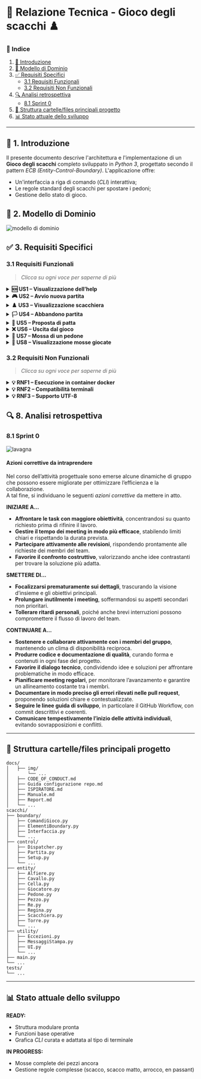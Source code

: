 # 📘 Relazione Tecnica - Gioco degli scacchi ♟️

### 📌 Indice

1. [📖 Introduzione](#📖-1-introduzione)  
2. [🧠 Modello di Dominio](#🧠-2-modello-di-dominio)  
3. [✅ Requisiti Specifici](#✅-3-requisiti-specifici)  
   - [3.1 Requisiti Funzionali](#31-requisiti-funzionali)    
   - [3.2 Requisiti Non Funzionali](#32-requisiti-non-funzionali)   
4. [🔍 Analisi retrospettiva](#🔍-8-analisi-retrospettiva)  
   - [8.1 Sprint 0](#81-sprint-0)  
5. [📁 Struttura cartelle/files principali progetto](#📁-struttura-cartellefiles-principali-progetto)  
6. [📊 Stato attuale dello sviluppo](#📊-stato-attuale-dello-sviluppo)  

---

## 📖 1. Introduzione

Il presente documento descrive l'architettura e l'implementazione di un **Gioco degli scacchi** completo sviluppato in _Python 3_, progettato secondo il pattern *ECB (Entity-Control-Boundary)*. L'applicazione offre:

- Un'interfaccia a riga di comando (_CLI_) interattiva;
- Le regole standard degli scacchi per spostare i pedoni;
- Gestione dello stato di gioco.

## 🧠 2. Modello di Dominio

![modello di dominio](./img/report/modello_dominio.PNG)

## ✅ 3. Requisiti Specifici

### 3.1 Requisiti Funzionali

> <i>Clicca su ogni voce per saperne di più</i>

<details>
<summary> <b>🆘 US1 – Visualizzazione dell’help </b></summary>
<br>

| 🏷️ **Elemento**        | 📋 **Contenuto** |
|------------------------|------------------|
| **Descrizione**     | Il sistema deve fornire un elenco dei comandi disponibili. |
| **Attori**          | Giocatore |
| **Comando**         | `/help` |
| **Parametri**  | `--help`, `-h`  |
| **Comportamento atteso** | Mostrare una descrizione concisa dell'app con l'elenco dei comandi uno per riga.  |

> **Esempio di output:**  
> ```
> /gioca       Inizia una nuova partita di scacchi
> /esci        Chiude il gioco e termina il programma
> /patta       Propone un pareggio all'avversario
> /abbandona   Abbandona la partita in corso, concedendo la vittoria all'avversario
> /scacchiera  Visualizza la scacchiera con la posizione attuale dei pezzi
> /mosse       Mostra la cronologia delle mosse giocate finora nella partita
> ```

</details>

<details>
<summary> <b>🎮 US2 – Avvio nuova partita </b></summary>
<br>

| 🏷️ **Elemento**    | 📋 **Contenuto** |
|--------------------|------------------|
| **Descrizione** | Il giocatore può iniziare una nuova partita. |
| **Attori**      | Giocatore |
| **Comando**     | `/gioca` |
| **Comportamento atteso** | Visualizzare la scacchiera iniziale; il sistema attende la mossa del Bianco. |

</details>

<details>
<summary> <b>♟️ US3 – Visualizzazione scacchiera </b></summary>
<br>

| 🏷️ **Elemento**    | 📋 **Contenuto** |
|--------------------|------------------|
| **Descrizione** | Il giocatore può richiedere di vedere lo stato attuale della scacchiera. |
| **Attori**      | Giocatore |
| **Comando**     | `/scacchiera` |
| **Comportamento atteso** | Suggerire il comando `/gioca` se la partita non è iniziata; altrimenti mostrare lo stato attuale della scacchiera. |

</details>

<details>
<summary> <b>🏳️ US4 – Abbandono partita </b></summary>
<br>

| 🏷️ **Elemento**    | 📋 **Contenuto** |
|--------------------|------------------|
| **Descrizione** | Il giocatore può abbandonare la partita in corso. |
| **Attori**      | Giocatore |
| **Comando**     | `/abbandona` |
| **Comportamento atteso** | Chiedere conferma abbandono: se sì, comunicare all’avversario la vittoria; se no, attendere nuovi comandi dal giocatore in turno. |

</details>

<details>
<summary> <b>🤝 US5 – Proposta di patta </b></summary>
<br>

| 🏷️ **Elemento**    | 📋 **Contenuto** |
|--------------------|------------------|
| **Descrizione** | Il giocatore può proporre la patta. |
| **Attori**      | Giocatore |
| **Comando**     | `/patta` |
| **Comportamento atteso** | Chiedere conferma all’avversario: se accetta, partita finita in pareggio; se rifiuta, attesa di nuovi comandi dal giocatore in turno. |

</details>

<details>
<summary> <b>❌ US6 – Uscita dal gioco </b></summary>
<br>

| 🏷️ **Elemento**    | 📋 **Contenuto** |
|--------------------|------------------|
| **Descrizione** | Il giocatore può chiudere l’applicazione. |
| **Attori**      | Giocatore |
| **Comando**     | `/esci` |
| **Comportamento atteso** | Chiedere conferma: se confermato, chiudere l’app; se annullato, ritornare in attesa di comandi. |

</details>

<details>
<summary> <b>🚶 US7 – Mossa di un pedone </b></summary>
<br>

| 🏷️ **Elemento**    | 📋 **Contenuto** |
|--------------------|------------------|
| **Descrizione** | Il giocatore può muovere un pedone. |
| **Attori**      | Giocatore |
| **Comando**     | Notazione algebrica italiana. |
| **Comportamento atteso** | Muovere un pedone. Aggiornare scacchiera se la mossa risulta valida; altrimenti comunicare l'errore. |

</details>

<details>
<summary> <b>📜 US8 – Visualizzazione mosse giocate </b></summary>
<br>

| 🏷️ **Elemento**    | 📋 **Contenuto** |
|--------------------|------------------|
| **Descrizione** | Il giocatore può visualizzare la cronologia delle mosse. |
| **Attori**      | Giocatore |
| **Comando**     | `/mosse` |
| **Comportamento atteso** | Mostrare le mosse in notazione algebrica abbreviata. |

> **Esempio:**  
> ```
> 1. e4 c6
> 2. d4 d5
> ```

</details>


### 3.2 Requisiti Non Funzionali

> <i>Clicca su ogni voce per saperne di più</i>

<details>
<summary><b>💡 RNF1 – Esecuzione in container docker</b></summary>
<br>

| 🏷️ **Elemento**        | 📋 **Contenuto** |
|------------------------|------------------|
| **Descrizione**     | L’applicazione deve essere eseguita all’interno di un container Docker. |
| **Aspetti chiave**   | - Compatibilità con ambienti containerizzati<br>- Deployment standardizzato |

</details>

<details>
<summary><b>💡 RNF2 – Compatibilità terminali</b></summary>
<br>

| 🏷️ **Elemento**        | 📋 **Contenuto** |
|------------------------|------------------|
| **Descrizione**     | Il programma deve essere compatibile con diversi terminali nei principali sistemi operativi. |
| **Aspetti chiave**   | - Supporto per <i>Terminal di Linux</i><br>- Supporto per <i>Terminal di MacOS</i><br>- Supporto per <i>PowerShell di Windows</i><br>- Supporto per <i>Git Bash di Windows</i> |

</details>

<details>
<summary><b>💡 RNF3 – Supporto UTF-8</b></summary>
<br>

| 🏷️ **Elemento**        | 📋 **Contenuto** |
|------------------------|------------------|
| **Descrizione**     | I simboli dei pezzi degli scacchi devono essere rappresentati usando caratteri UTF-8. |
| **Aspetti chiave**   | - Supporto per i simboli: ♔ ♕ ♖ ♗ ♘ ♙ ♚ ♛ ♜ ♝ ♞ ♟<br>- Rendering corretto su tutti i terminali supportati |

</details>


## 🔍 8. Analisi retrospettiva

### 8.1 Sprint 0

![lavagna](./img/report/sprint_retrospective.png)

#### Azioni correttive da intraprendere

Nel corso dell’attività progettuale sono emerse alcune dinamiche di gruppo che possono essere migliorate per ottimizzare l’efficienza e la collaborazione.  
A tal fine, si individuano le seguenti _azioni correttive_ da mettere in atto.

**INIZIARE A...**  

- **Affrontare le task con maggiore obiettività**, concentrandosi su quanto richiesto prima di rifinire il lavoro.  
- **Gestire il tempo dei meeting in modo più efficace**, stabilendo limiti chiari e rispettando la durata prevista.  
- **Partecipare attivamente alle revisioni**, rispondendo prontamente alle richieste dei membri del team.  
- **Favorire il confronto costruttivo**, valorizzando anche idee contrastanti per trovare la soluzione più adatta.

**SMETTERE DI...**

- **Focalizzarsi prematuramente sui dettagli**, trascurando la visione d’insieme e gli obiettivi principali.
- **Prolungare inutilmente i meeting**, soffermandosi su aspetti secondari non prioritari.
- **Tollerare ritardi personali**, poiché anche brevi interruzioni possono compromettere il flusso di lavoro del team.

**CONTINUARE A...**

- **Sostenere e collaborare attivamente con i membri del gruppo**, mantenendo un clima di disponibilità reciproca.
- **Produrre codice e documentazione di qualità**, curando forma e contenuti in ogni fase del progetto.
- **Favorire il dialogo tecnico**, condividendo idee e soluzioni per affrontare problematiche in modo efficace.
- **Pianificare meeting regolari**, per monitorare l’avanzamento e garantire un allineamento costante tra i membri.
- **Documentare in modo preciso gli errori rilevati nelle pull request**, proponendo soluzioni chiare e contestualizzate.
- **Seguire le linee guida di sviluppo**, in particolare il GitHub Workflow, con commit descrittivi e coerenti.
- **Comunicare tempestivamente l’inizio delle attività individuali**, evitando sovrapposizioni e conflitti.

---

## 📁 Struttura cartelle/files principali progetto

```
docs/
│   ├── img/
│       └── ...
│   ├── CODE_OF_CONDUCT.md
│   ├── Guida configurazione repo.md
│   ├── ISPIRATORE.md
│   ├── Manuale.md
│   ├── Report.md
│   └── ...
scacchi/
├── boundary/
│   ├── ComandiGioco.py
│   ├── ElementiBoundary.py
│   ├── Interfaccia.py
│   └── ...
├── control/
│   ├── Dispatcher.py
│   ├── Partita.py
│   ├── Setup.py
│   └── ...
├── entity/
│   ├── Alfiere.py
│   ├── Cavallo.py
│   ├── Cella.py
│   ├── Giocatore.py
│   ├── Pedone.py
│   ├── Pezzo.py
│   ├── Re.py
│   ├── Regina.py
│   ├── Scacchiera.py
│   ├── Torre.py
│   └── ...
├── utility/
│   ├── Eccezioni.py
│   ├── MessaggiStampa.py
│   ├── UI.py
│   └── ...
├── main.py
└── ...
tests/
└── ...
```

---

## 📊 Stato attuale dello sviluppo

**READY:**
- Struttura modulare pronta
- Funzioni base operative
- Grafica _CLI_ curata e adattata al tipo di terminale  

**IN PROGRESS:**
- Mosse complete dei pezzi ancora
- Gestione regole complesse (scacco, scacco matto, arrocco, en passant)
